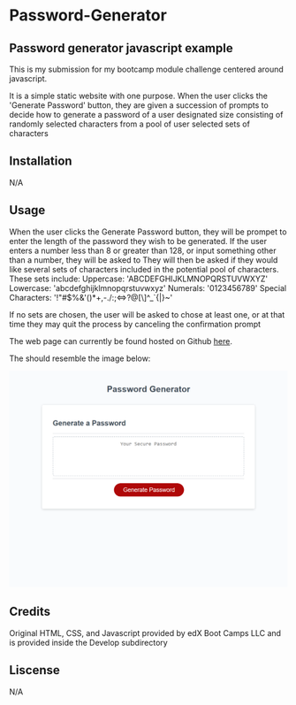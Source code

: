 # Password-Generator

## Password generator javascript example

This is my submission for my bootcamp module challenge centered around javascript. 

It is a simple static website with one purpose. When the user clicks the 'Generate Password' button, they are given a succession of prompts to decide how to generate a password of a user designated size consisting of randomly selected characters from a pool of user selected sets of characters

## Installation

N/A

## Usage

When the user clicks the Generate Password button, they will be prompet to enter the length of the password they wish to be generated.
If the user enters a number less than 8 or greater than 128, or input something other than a number, they will be asked to 
They will then be asked if they would like several sets of characters included in the potential pool of characters.
These sets include:
    Uppercase: 'ABCDEFGHIJKLMNOPQRSTUVWXYZ'
    Lowercase: 'abcdefghijklmnopqrstuvwxyz'
    Numerals: '0123456789'
    Special Characters: '!\"#$%&\'()*+,-./:;<=>?@[\\]^_`{|}~'

If no sets are chosen, the user will be asked to chose at least one, or at that time they may quit the process by canceling the confirmation prompt

The web page can currently be found hosted on Github [here](https://stephen-bates.github.io/Password-Generator).

The should resemble the image below:

![Current snapshot of the hosted page](./assets/img/Password-Generator-snapshot.png)

## Credits

Original HTML, CSS, and Javascript provided by edX Boot Camps LLC and is provided inside the Develop subdirectory

## Liscense

N/A